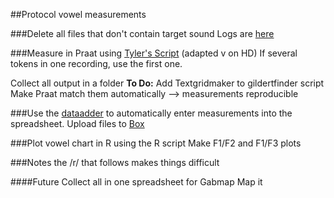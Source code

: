 ##Protocol vowel measurements

###Delete all files that don't contain target sound
Logs are [here](www.utexas.edu)

###Measure in Praat using [Tyler's Script](http://lingtools.uoregon.edu/scripts/vowel_capture_aug09.praat) (adapted v on HD)
If several tokens in one recording, use the first one. 

Collect all output in a folder
**To Do:**
Add Textgridmaker to gildertfinder script
Make Praat match them automatically
--> measurements reproducible


###Use the [dataadder](https://raw.githubusercontent.com/patrickschu/tgdp/master/summer16/gilberttools/dataadder_0717.py) to automatically enter measurements into the spreadsheet.
Upload files to [Box](https://utexas.box.com/s/avmuz7tr96lckzwu9xoogvbnh7x6ae0u)


###Plot vowel chart in R using the R script
Make F1/F2 and F1/F3 plots


###Notes
the /r/ that follows makes things difficult


####Future
Collect all in one spreadsheet for Gabmap
Map it